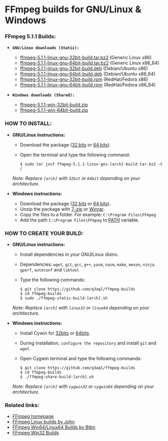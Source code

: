 FFmpeg builds for GNU/Linux & Windows
=====================================

### FFmpeg 5.1.1 Builds:

  * **`GNU/Linux downloads (Static):`**
  
    * [ffmpeg-5.1.1-linux-gnu-32bit-build.tar.bz2](https://github.com/q3aql/ffmpeg-builds/releases/download/v5.1.1/ffmpeg-5.1.1-linux-gnu-32bit-build.tar.bz2) (Generic Linux x86)
    * [ffmpeg-5.1.1-linux-gnu-64bit-build.tar.bz2](https://github.com/q3aql/ffmpeg-builds/releases/download/v5.1.1/ffmpeg-5.1.1-linux-gnu-64bit-build.tar.bz2) (Generic Linux x86_64)
    * [ffmpeg-5.1.1-linux-gnu-32bit-build.deb](https://github.com/q3aql/ffmpeg-builds/releases/download/v5.1.1/ffmpeg-5.1.1-linux-gnu-32bit-build.deb) (Debian/Ubuntu x86)
    * [ffmpeg-5.1.1-linux-gnu-64bit-build.deb](https://github.com/q3aql/ffmpeg-builds/releases/download/v5.1.1/ffmpeg-5.1.1-linux-gnu-64bit-build.deb) (Debian/Ubuntu x86_64)
    * [ffmpeg-5.1.1-linux-gnu-32bit-build.rpm](https://github.com/q3aql/ffmpeg-builds/releases/download/v5.1.1/ffmpeg-5.1.1-linux-gnu-32bit-build.rpm) (RedHat/Fedora x86)
    * [ffmpeg-5.1.1-linux-gnu-64bit-build.rpm](https://github.com/q3aql/ffmpeg-builds/releases/download/v5.1.1/ffmpeg-5.1.1-linux-gnu-64bit-build.rpm) (RedHat/Fedora x86_64)
       
  * **`Windows downloads (Shared):`**
  
    * [ffmpeg-5.1.1-win-32bit-build.zip](https://github.com/q3aql/ffmpeg-builds/releases/download/v5.1.1/ffmpeg-5.1.1-win-32bit-build.zip)
    * [ffmpeg-5.1.1-win-64bit-build.zip](https://github.com/q3aql/ffmpeg-builds/releases/download/v5.1.1/ffmpeg-5.1.1-win-64bit-build.zip)

### HOW TO INSTALL:

  * **GNU/Linux instructions:**

    * Download the package ([32 bits](https://github.com/q3aql/ffmpeg-builds/releases/download/v5.1.1/ffmpeg-5.1.1-linux-gnu-32bit-build.tar.bz2) or [64 bits](https://github.com/q3aql/ffmpeg-builds/releases/download/v5.1.1/ffmpeg-5.1.1-linux-gnu-64bit-build.tar.bz2)).
    * Open the terminal and type the following command:
    
      ```shell
      $ sudo tar jxvf ffmpeg-5.1.1-linux-gnu-[arch]-build.tar.bz2 -C /
      ```
    
    _Note: Replace `[arch]` with `32bit` or `64bit` depending on your architecture._
      
  * **Windows instructions:**
    
    * Download the package ([32 bits](https://github.com/q3aql/ffmpeg-builds/releases/download/v5.1.1/ffmpeg-5.1.1-win-32bit-build.zip) or [64 bits](https://github.com/q3aql/ffmpeg-builds/releases/download/v5.1.1/ffmpeg-5.1.1-win-64bit-build.zip)).
    * Unzip the package with [7-zip](http://www.7-zip.org/) or [Winrar](http://www.rarlab.com/).
    * Copy the files to a folder. For example: `C:\Program Files\FFmpeg`
    * Add the path `C:\Program Files\FFmpeg` to [PATH](https://www.google.es/search?q=add+folder+to+PATH+on+Windows) variable.
    
### HOW TO CREATE YOUR BUILD:

  * **GNU/Linux instructions:**
  
    * Install dependencies in your GNU/Linux distro.
    * Dependencies: `wget`, `git`, `gcc`, `g++`, `yasm`, `nasm`, `make`, `meson`, `ninja`. `gperf`, `autoconf` and `libtool`
    * Type the following commands:

      ```shell
      $ git clone https://github.com/q3aql/ffmpeg-builds
      $ cd ffmpeg-builds
      $ sudo ./ffmpeg-static-build-[arch].sh
      ```
    
    _Note: Replace `[arch]` with `linux32` or `linux64` depending on your architecture._
      
  * **Windows instructions:**
  
    * Install Cywin for [32bits](https://cygwin.com/setup-x86.exe) or [64bits](https://cygwin.com/setup-x86_64.exe).
    * During installation, `configure the repository` and install `git` and `wget`.
    * Open Cygwin terminal and type the following commands:
    
      ```shell
      $ git clone https://github.com/q3aql/ffmpeg-builds
      $ cd ffmpeg-builds
      $ ./ffmpeg-share-build-[arch].sh
      ```
    
    _Note: Replace `[arch]` with `cygwin32` or `cygwin64` depending on your architecture._

### Related links:

  * [FFmpeg homepage](https://ffmpeg.org/)
  * [FFmpeg Linux builds by John](https://johnvansickle.com/ffmpeg/)
  * [FFmpeg Win64/Linux64 Builds by Btbn](https://github.com/BtbN/FFmpeg-Builds)
  * [FFmpeg Win32 Builds](https://github.com/sudo-nautilus/FFmpeg-Builds-Win32)

